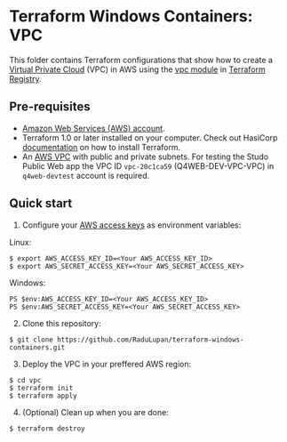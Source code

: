 # Terraform Windows Containers: VPC

This folder contains Terraform configurations that show how to create a [Virtual Private Cloud](https://docs.aws.amazon.com/vpc/latest/userguide/what-is-amazon-vpc.html) (VPC) in AWS using the [vpc module](vpc_id) in [Terraform Registry](https://registry.terraform.io). 

## Pre-requisites

* [Amazon Web Services (AWS) account](http://aws.amazon.com/).
* Terraform 1.0 or later installed on your computer. Check out HasiCorp [documentation](https://learn.hashicorp.com/terraform/azure/install) on how to install Terraform.
* An [AWS VPC](https://docs.aws.amazon.com/vpc/latest/userguide/what-is-amazon-vpc.html) with public and private subnets. For testing the Studo Public Web app the VPC ID ```vpc-20c1ca59``` (Q4WEB-DEV-VPC-VPC) in ```q4web-devtest``` account is required.

## Quick start

1. Configure your [AWS access 
keys](http://docs.aws.amazon.com/general/latest/gr/aws-sec-cred-types.html#access-keys-and-secret-access-keys) as 
environment variables:

Linux:
```
$ export AWS_ACCESS_KEY_ID=<Your AWS_ACCESS_KEY_ID>
$ export AWS_SECRET_ACCESS_KEY=<Your AWS_SECRET_ACCESS_KEY>
```

Windows:
```
PS $env:AWS_ACCESS_KEY_ID=<Your AWS_ACCESS_KEY_ID>
PS $env:AWS_SECRET_ACCESS_KEY=<Your AWS_SECRET_ACCESS_KEY>
```

2. Clone this repository:
```
$ git clone https://github.com/RaduLupan/terraform-windows-containers.git
```

3. Deploy the VPC in your preffered AWS region:
```
$ cd vpc
$ terraform init
$ terraform apply
```

4. (Optional) Clean up when you are done:
```
$ terraform destroy
```
